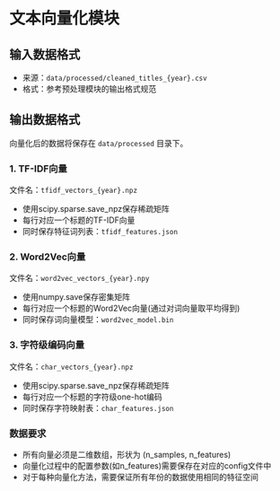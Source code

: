 # 文本向量化模块

## 输入数据格式
- 来源：`data/processed/cleaned_titles_{year}.csv`
- 格式：参考预处理模块的输出格式规范

## 输出数据格式

向量化后的数据将保存在 `data/processed` 目录下。

### 1. TF-IDF向量
文件名：`tfidf_vectors_{year}.npz`
- 使用scipy.sparse.save_npz保存稀疏矩阵
- 每行对应一个标题的TF-IDF向量
- 同时保存特征词列表：`tfidf_features.json`

### 2. Word2Vec向量
文件名：`word2vec_vectors_{year}.npy`
- 使用numpy.save保存密集矩阵
- 每行对应一个标题的Word2Vec向量(通过对词向量取平均得到)
- 同时保存词向量模型：`word2vec_model.bin`

### 3. 字符级编码向量
文件名：`char_vectors_{year}.npz`
- 使用scipy.sparse.save_npz保存稀疏矩阵
- 每行对应一个标题的字符级one-hot编码
- 同时保存字符映射表：`char_features.json`

### 数据要求
- 所有向量必须是二维数组，形状为 (n_samples, n_features)
- 向量化过程中的配置参数(如n_features)需要保存在对应的config文件中
- 对于每种向量化方法，需要保证所有年份的数据使用相同的特征空间
